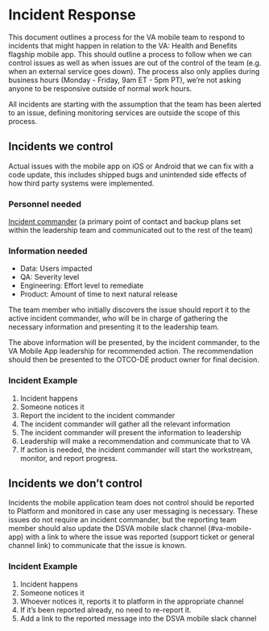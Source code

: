 # Incident Response

This document outlines a process for the VA mobile team to respond to incidents that might happen in relation to the VA: Health and Benefits flagship mobile app. This should outline a process to follow when we can control issues as well as when issues are out of the control of the team (e.g. when an external service goes down). The process also only applies during business hours (Monday - Friday, 9am ET - 5pm PT), we’re not asking anyone to be responsive outside of normal work hours.

All incidents are starting with the assumption that the team has been alerted to an issue, defining monitoring services are outside the scope of this process.

## Incidents we control

Actual issues with the mobile app on iOS or Android that we can fix with a code update, this includes shipped bugs and unintended side effects of how third party systems were implemented.

### Personnel needed

[Incident commander](https://www.atlassian.com/incident-management/incident-response/incident-commander) (a primary point of contact and backup plans set within the leadership team and communicated out to the rest of the team)

### Information needed

- Data: Users impacted
- QA: Severity level
- Engineering: Effort level to remediate
- Product: Amount of time to next natural release

The team member who initially discovers the issue should report it to the active incident commander, who will be in charge of gathering the necessary information and presenting it to the leadership team.

The above information will be presented, by the incident commander, to the VA Mobile App leadership for recommended action. The recommendation should then be presented to the OTCO-DE product owner for final decision.

### Incident Example

1. Incident happens
2. Someone notices it
3. Report the incident to the incident commander
4. The incident commander will gather all the relevant information
5. The incident commander will present the information to leadership
6. Leadership will make a recommendation and communicate that to VA
7. If action is needed, the incident commander will start the workstream, monitor, and report progress.

## Incidents we don’t control

Incidents the mobile application team does not control should be reported to Platform and monitored in case any user messaging is necessary. These issues do not require an incident commander, but the reporting team member should also update the DSVA mobile slack channel (#va-mobile-app) with a link to where the issue was reported (support ticket or general channel link) to communicate that the issue is known.

### Incident Example

1. Incident happens
2. Someone notices it
3. Whoever notices it, reports it to platform in the appropriate channel
4. If it’s been reported already, no need to re-report it.
5. Add a link to the reported message into the DSVA mobile slack channel
